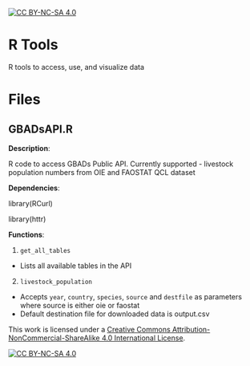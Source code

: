 [![CC BY-NC-SA 4.0][cc-by-nc-sa-shield]][cc-by-nc-sa]

# R Tools
R tools to access, use, and visualize data

# Files
## GBADsAPI.R 

**Description**:

R code to access GBADs Public API. Currently supported - livestock population numbers from OIE and FAOSTAT QCL dataset 

**Dependencies**:

library(RCurl)

library(httr)

**Functions**:

1. `get_all_tables`
* Lists all available tables in the API 

2. `livestock_population` 
* Accepts `year`, `country`, `species`, `source` and `destfile` as parameters where source is either oie or faostat
* Default destination file for downloaded data is output.csv



This work is licensed under a
[Creative Commons Attribution-NonCommercial-ShareAlike 4.0 International License][cc-by-nc-sa].

[![CC BY-NC-SA 4.0][cc-by-nc-sa-image]][cc-by-nc-sa]

[cc-by-nc-sa]: http://creativecommons.org/licenses/by-nc-sa/4.0/
[cc-by-nc-sa-image]: https://licensebuttons.net/l/by-nc-sa/4.0/88x31.png
[cc-by-nc-sa-shield]: https://img.shields.io/badge/License-CC%20BY--NC--SA%204.0-lightgrey.svg
